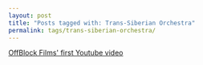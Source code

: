 ```yaml
---
layout: post
title: "Posts tagged with: Trans-Siberian Orchestra"
permalink: tags/trans-siberian-orchestra/
---
```

[OffBlock Films' first Youtube video](/2012/03/offblock-films-first-youtube-video)
